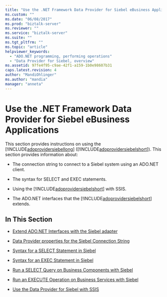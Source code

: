 ```yaml
---
title: "Use the .NET Framework Data Provider for Siebel eBusiness Applications | Microsoft Docs"
ms.custom: ""
ms.date: "06/08/2017"
ms.prod: "biztalk-server"
ms.reviewer: ""
ms.service: "biztalk-server"
ms.suite: ""
ms.tgt_pltfrm: ""
ms.topic: "article"
helpviewer_keywords: 
  - "ADO.NET programming, performing operations"
  - "Data Provider for Siebel, overview"
ms.assetid: 97fe4f95-c9ae-42f1-a159-1b0e98607b31
caps.latest.revision: 4
author: "MandiOhlinger"
ms.author: "mandia"
manager: "anneta"
---
```

# Use the .NET Framework Data Provider for Siebel eBusiness Applications
This section provides instructions on using the [!INCLUDE[adoprovidersiebellong](../../includes/adoprovidersiebellong-md.md)] ([!INCLUDE[adoprovidersiebelshort](../../includes/adoprovidersiebelshort-md.md)]). This section provides information about:  
  
-   The connection string to connect to a Siebel system using an ADO.NET client.  
  
-   The syntax for SELECT and EXEC statements.  
  
-   Using the [!INCLUDE[adoprovidersiebelshort](../../includes/adoprovidersiebelshort-md.md)] with SSIS.  
  
-   The ADO.NET interfaces that the [!INCLUDE[adoprovidersiebelshort](../../includes/adoprovidersiebelshort-md.md)] extends.  
  
## In This Section  
  
-   [Extend ADO.NET Interfaces with the Siebel adapter](../../adapters-and-accelerators/adapter-siebel/extend-ado-net-interfaces-with-the-siebel-adapter.md)  
  
-   [Data Provider properties for the Siebel Connection String](../../adapters-and-accelerators/adapter-siebel/data-provider-properties-for-the-siebel-connection-string.md)  
  
-   [Syntax for a SELECT Statement in Siebel](../../adapters-and-accelerators/adapter-siebel/syntax-for-a-select-statement-in-siebel.md)  
  
-   [Syntax for an EXEC Statement in Siebel](../../adapters-and-accelerators/adapter-siebel/syntax-for-an-exec-statement-in-siebel.md)  
  
-   [Run a SELECT Query on Business Components with Siebel](../../adapters-and-accelerators/adapter-siebel/run-a-select-query-on-business-components-with-siebel.md)  
  
-   [Run an EXECUTE Operation on Business Services with Siebel](../../adapters-and-accelerators/adapter-siebel/run-an-execute-operation-on-business-services-with-siebel.md)  
  
-   [Use the Data Provider for Siebel with SSIS](../../adapters-and-accelerators/adapter-siebel/use-the-data-provider-for-siebel-with-ssis.md)